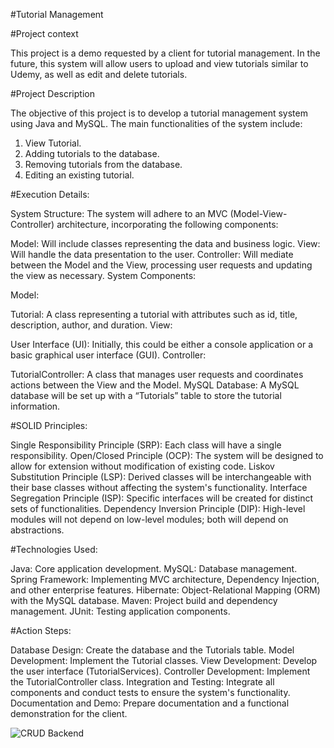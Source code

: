 #Tutorial Management

#Project context

This project is a demo requested by a client for tutorial management. In the future, this system will allow users to 
upload and view tutorials similar to Udemy, as well as edit and delete tutorials.

#Project Description

The objective of this project is to develop a tutorial management system using Java and MySQL. The main functionalities 
of the system include:

1. View Tutorial.
2. Adding tutorials to the database.
3. Removing tutorials from the database.
4. Editing an existing tutorial.

#Execution Details:

System Structure: The system will adhere to an MVC (Model-View-Controller) architecture, incorporating the following components:

Model: Will include classes representing the data and business logic.
View: Will handle the data presentation to the user.
Controller: Will mediate between the Model and the View, processing user requests and updating the view as necessary.
System Components:

Model:

Tutorial: A class representing a tutorial with attributes such as id, title, description, author, and duration.
View:

User Interface (UI): Initially, this could be either a console application or a basic graphical user interface (GUI).
Controller:

TutorialController: A class that manages user requests and coordinates actions between the View and the Model.
MySQL Database: A MySQL database will be set up with a “Tutorials” table to store the tutorial information.

#SOLID Principles:

Single Responsibility Principle (SRP): Each class will have a single responsibility.
Open/Closed Principle (OCP): The system will be designed to allow for extension without modification of existing code.
Liskov Substitution Principle (LSP): Derived classes will be interchangeable with their base classes without affecting the system's functionality.
Interface Segregation Principle (ISP): Specific interfaces will be created for distinct sets of functionalities.
Dependency Inversion Principle (DIP): High-level modules will not depend on low-level modules; both will depend on abstractions.

#Technologies Used:

Java: Core application development.
MySQL: Database management.
Spring Framework: Implementing MVC architecture, Dependency Injection, and other enterprise features.
Hibernate: Object-Relational Mapping (ORM) with the MySQL database.
Maven: Project build and dependency management.
JUnit: Testing application components.

#Action Steps:

Database Design: Create the database and the Tutorials table.
Model Development: Implement the Tutorial classes.
View Development: Develop the user interface (TutorialServices).
Controller Development: Implement the TutorialController class.
Integration and Testing: Integrate all components and conduct tests to ensure the system's functionality.
Documentation and Demo: Prepare documentation and a functional demonstration for the client.

![CRUD Backend](https://github.com/IsamarRB/Tutorial-management-CRUD-Backend/assets/169648570/cb64e175-8e4e-46a1-9e55-cc04e4960095)
